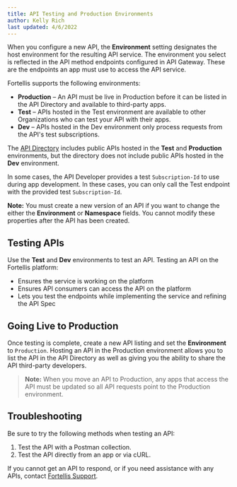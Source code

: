 ```yaml
---
title: API Testing and Production Environments
author: Kelly Rich
last updated: 4/6/2022
---
```


When you configure a new API, the **Environment** setting designates the host environment for the resulting API service. The environment you select is reflected in the API method endpoints configured in API Gateway. These are the endpoints an app must use to access the API service.

Fortellis supports the following environments:

* **Production** – An API must be live in Production before it can be listed in the API Directory and available to third-party apps.
* **Test** – APIs hosted in the Test environment are available to other Organizations who can test your API with their apps.
* **Dev** – APIs hosted in the Dev environment only process requests from the API's test subscriptions.

The [API Directory]($[apiReferenceUrl]) includes public APIs hosted in the **Test** and **Production** environments, but the directory does not include public APIs hosted in the **Dev** environment.

In some cases, the API Developer provides a test `Subscription-Id` to use during app development. In these cases, you can only call the Test endpoint with the provided test `Subscription-Id`.

**Note:** You must create a new version of an API if you want to change the either the **Environment** or **Namespace** fields. You cannot modify these properties after the API has been created.

## Testing APIs

Use the **Test** and **Dev** environments to test an API. Testing an API on the Fortellis platform:

* Ensures the service is working on the platform
* Ensures API consumers can access the API on the platform
* Lets you test the endpoints while implementing the service and refining the API Spec

## Going Live to Production

Once testing is complete, create a new API listing and set the **Environment** to `Production`. Hosting an API in the Production environment allows you to list the API in the API Directory as well as giving you the ability to share the API third-party developers.

> **Note:** When you move an API to Production, any apps that access the API must be updated so all API requests point to the Production environment.

## Troubleshooting

Be sure to try the following methods when testing an API:

1. Test the API with a Postman collection.
1. Test the API directly from an app or via cURL.

If you cannot get an API to respond, or if you need assistance with any APIs, contact [Fortellis Support](mailto:support@fortellis.io).
